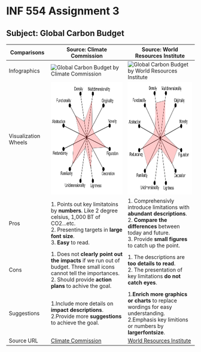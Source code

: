 # INF 554 Assignment 3

## Subject: Global Carbon Budget

| Comparisons |Source: Climate Commission| Source: World Resources Institute |
| ------------- | ------------- | --------------------- |
| Infographics	|<img src="Global-Carbon-Budget.jpg" width="400" alt="Global Carbon Budget by Climate Commission">|<img src="WRI13-IPCCinfographic.png" width="725" alt="Global Carbon Budget by World Resources Institute"> |
| Visualization Wheels |<img src="Global-Carbon.png" width="400" height="300" alt="Visualization Wheel of Climent Commission">|<img src="IPCC.png" width="400" height="300" alt="Visualization Wheel of World Resource Institute">|
| Pros |1. Points out key limitatoins by **numbers**. Like 2 degree celsius, 1,000 BT of CO2...etc. <br />2. Presenting targets in **large font size**. <br /> 3. **Easy** to read.| 1. Comprehensivly introduce limitations with **abundant descriptions**. <br /> 2. **Compare the differences** between today and future.<br /> 3. Provide **small figures** to catch up the point.|
| Cons |1. Does not **clearly point out the impacts** if we run out of budget. Three small icons cannot tell the importances. <br /> 2. Should provide **action plans** to achive the goal.|1. The descriptions are **too details to read**. <br /> 2. The presentation of key limitations **do not catch eyes**.|
|Suggestions|1.Include more details on **impact descriptions**.<br/>2.Provide more **suggestions** to achieve the goal.|1.**Enrich more graphics or charts** to replace wordings for easy understanding.<br/>2.Emphasis key limitions or numbers by **largerfontsize**.|
| Source URL |[Climate Commission](https://climatecommission.angrygoats.net/resources/images/the-critical-decade-2013/)|[World Resources Institute](http://www.wri.org/resources/data-visualizations/infographic-global-carbon-budget)|
